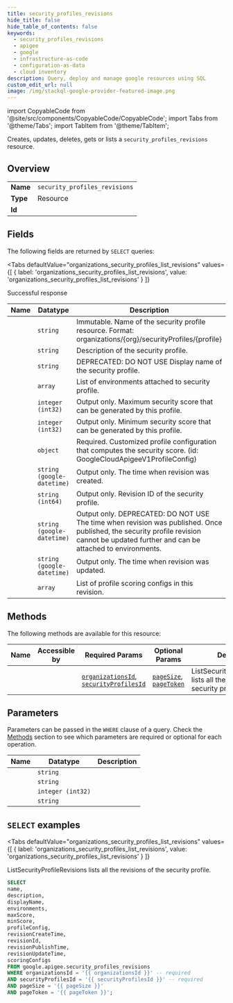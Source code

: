 ```yaml
--- 
title: security_profiles_revisions
hide_title: false
hide_table_of_contents: false
keywords:
  - security_profiles_revisions
  - apigee
  - google
  - infrastructure-as-code
  - configuration-as-data
  - cloud inventory
description: Query, deploy and manage google resources using SQL
custom_edit_url: null
image: /img/stackql-google-provider-featured-image.png
---
```


import CopyableCode from '@site/src/components/CopyableCode/CopyableCode';
import Tabs from '@theme/Tabs';
import TabItem from '@theme/TabItem';

Creates, updates, deletes, gets or lists a <code>security_profiles_revisions</code> resource.

## Overview
<table><tbody>
<tr><td><b>Name</b></td><td><code>security_profiles_revisions</code></td></tr>
<tr><td><b>Type</b></td><td>Resource</td></tr>
<tr><td><b>Id</b></td><td><CopyableCode code="google.apigee.security_profiles_revisions" /></td></tr>
</tbody></table>

## Fields

The following fields are returned by `SELECT` queries:

<Tabs
    defaultValue="organizations_security_profiles_list_revisions"
    values={[
        { label: 'organizations_security_profiles_list_revisions', value: 'organizations_security_profiles_list_revisions' }
    ]}
>
<TabItem value="organizations_security_profiles_list_revisions">

Successful response

<table>
<thead>
    <tr>
    <th>Name</th>
    <th>Datatype</th>
    <th>Description</th>
    </tr>
</thead>
<tbody>
<tr>
    <td><CopyableCode code="name" /></td>
    <td><code>string</code></td>
    <td>Immutable. Name of the security profile resource. Format: organizations/&#123;org&#125;/securityProfiles/&#123;profile&#125;</td>
</tr>
<tr>
    <td><CopyableCode code="description" /></td>
    <td><code>string</code></td>
    <td>Description of the security profile.</td>
</tr>
<tr>
    <td><CopyableCode code="displayName" /></td>
    <td><code>string</code></td>
    <td>DEPRECATED: DO NOT USE Display name of the security profile.</td>
</tr>
<tr>
    <td><CopyableCode code="environments" /></td>
    <td><code>array</code></td>
    <td>List of environments attached to security profile.</td>
</tr>
<tr>
    <td><CopyableCode code="maxScore" /></td>
    <td><code>integer (int32)</code></td>
    <td>Output only. Maximum security score that can be generated by this profile.</td>
</tr>
<tr>
    <td><CopyableCode code="minScore" /></td>
    <td><code>integer (int32)</code></td>
    <td>Output only. Minimum security score that can be generated by this profile.</td>
</tr>
<tr>
    <td><CopyableCode code="profileConfig" /></td>
    <td><code>object</code></td>
    <td>Required. Customized profile configuration that computes the security score. (id: GoogleCloudApigeeV1ProfileConfig)</td>
</tr>
<tr>
    <td><CopyableCode code="revisionCreateTime" /></td>
    <td><code>string (google-datetime)</code></td>
    <td>Output only. The time when revision was created.</td>
</tr>
<tr>
    <td><CopyableCode code="revisionId" /></td>
    <td><code>string (int64)</code></td>
    <td>Output only. Revision ID of the security profile.</td>
</tr>
<tr>
    <td><CopyableCode code="revisionPublishTime" /></td>
    <td><code>string (google-datetime)</code></td>
    <td>Output only. DEPRECATED: DO NOT USE The time when revision was published. Once published, the security profile revision cannot be updated further and can be attached to environments.</td>
</tr>
<tr>
    <td><CopyableCode code="revisionUpdateTime" /></td>
    <td><code>string (google-datetime)</code></td>
    <td>Output only. The time when revision was updated.</td>
</tr>
<tr>
    <td><CopyableCode code="scoringConfigs" /></td>
    <td><code>array</code></td>
    <td>List of profile scoring configs in this revision.</td>
</tr>
</tbody>
</table>
</TabItem>
</Tabs>

## Methods

The following methods are available for this resource:

<table>
<thead>
    <tr>
    <th>Name</th>
    <th>Accessible by</th>
    <th>Required Params</th>
    <th>Optional Params</th>
    <th>Description</th>
    </tr>
</thead>
<tbody>
<tr>
    <td><a href="#organizations_security_profiles_list_revisions"><CopyableCode code="organizations_security_profiles_list_revisions" /></a></td>
    <td><CopyableCode code="select" /></td>
    <td><a href="#parameter-organizationsId"><code>organizationsId</code></a>, <a href="#parameter-securityProfilesId"><code>securityProfilesId</code></a></td>
    <td><a href="#parameter-pageSize"><code>pageSize</code></a>, <a href="#parameter-pageToken"><code>pageToken</code></a></td>
    <td>ListSecurityProfileRevisions lists all the revisions of the security profile.</td>
</tr>
</tbody>
</table>

## Parameters

Parameters can be passed in the `WHERE` clause of a query. Check the [Methods](#methods) section to see which parameters are required or optional for each operation.

<table>
<thead>
    <tr>
    <th>Name</th>
    <th>Datatype</th>
    <th>Description</th>
    </tr>
</thead>
<tbody>
<tr id="parameter-organizationsId">
    <td><CopyableCode code="organizationsId" /></td>
    <td><code>string</code></td>
    <td></td>
</tr>
<tr id="parameter-securityProfilesId">
    <td><CopyableCode code="securityProfilesId" /></td>
    <td><code>string</code></td>
    <td></td>
</tr>
<tr id="parameter-pageSize">
    <td><CopyableCode code="pageSize" /></td>
    <td><code>integer (int32)</code></td>
    <td></td>
</tr>
<tr id="parameter-pageToken">
    <td><CopyableCode code="pageToken" /></td>
    <td><code>string</code></td>
    <td></td>
</tr>
</tbody>
</table>

## `SELECT` examples

<Tabs
    defaultValue="organizations_security_profiles_list_revisions"
    values={[
        { label: 'organizations_security_profiles_list_revisions', value: 'organizations_security_profiles_list_revisions' }
    ]}
>
<TabItem value="organizations_security_profiles_list_revisions">

ListSecurityProfileRevisions lists all the revisions of the security profile.

```sql
SELECT
name,
description,
displayName,
environments,
maxScore,
minScore,
profileConfig,
revisionCreateTime,
revisionId,
revisionPublishTime,
revisionUpdateTime,
scoringConfigs
FROM google.apigee.security_profiles_revisions
WHERE organizationsId = '{{ organizationsId }}' -- required
AND securityProfilesId = '{{ securityProfilesId }}' -- required
AND pageSize = '{{ pageSize }}'
AND pageToken = '{{ pageToken }}';
```
</TabItem>
</Tabs>
